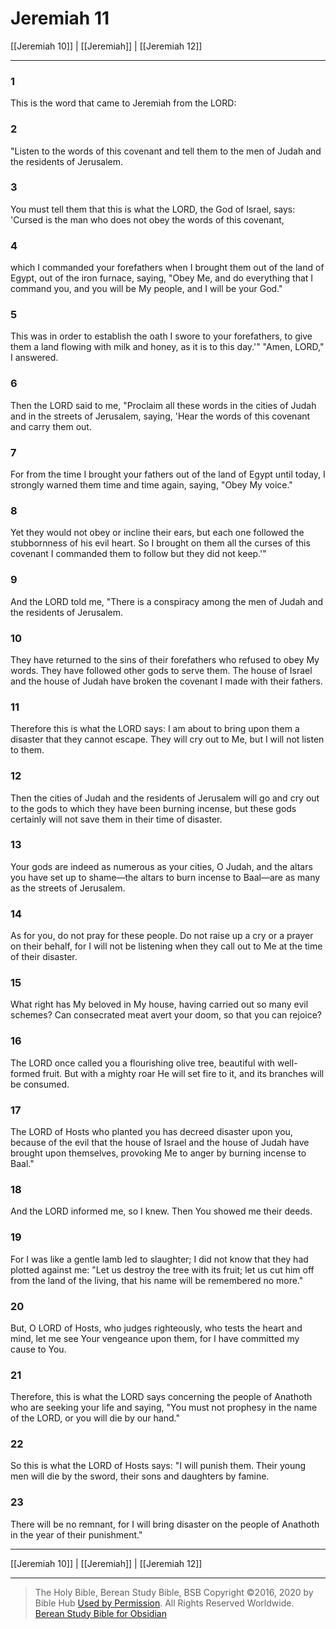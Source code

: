 # Jeremiah 11

[[Jeremiah 10]] | [[Jeremiah]] | [[Jeremiah 12]]

---

### 1
This is the word that came to Jeremiah from the LORD:

### 2
"Listen to the words of this covenant and tell them to the men of Judah and the residents of Jerusalem.

### 3
You must tell them that this is what the LORD, the God of Israel, says: 'Cursed is the man who does not obey the words of this covenant,

### 4
which I commanded your forefathers when I brought them out of the land of Egypt, out of the iron furnace, saying, "Obey Me, and do everything that I command you, and you will be My people, and I will be your God."

### 5
This was in order to establish the oath I swore to your forefathers, to give them a land flowing with milk and honey, as it is to this day.'" "Amen, LORD," I answered.

### 6
Then the LORD said to me, "Proclaim all these words in the cities of Judah and in the streets of Jerusalem, saying, 'Hear the words of this covenant and carry them out.

### 7
For from the time I brought your fathers out of the land of Egypt until today, I strongly warned them time and time again, saying, "Obey My voice."

### 8
Yet they would not obey or incline their ears, but each one followed the stubbornness of his evil heart. So I brought on them all the curses of this covenant I commanded them to follow but they did not keep.'"

### 9
And the LORD told me, "There is a conspiracy among the men of Judah and the residents of Jerusalem.

### 10
They have returned to the sins of their forefathers who refused to obey My words. They have followed other gods to serve them. The house of Israel and the house of Judah have broken the covenant I made with their fathers.

### 11
Therefore this is what the LORD says: I am about to bring upon them a disaster that they cannot escape. They will cry out to Me, but I will not listen to them.

### 12
Then the cities of Judah and the residents of Jerusalem will go and cry out to the gods to which they have been burning incense, but these gods certainly will not save them in their time of disaster.

### 13
Your gods are indeed as numerous as your cities, O Judah, and the altars you have set up to shame—the altars to burn incense to Baal—are as many as the streets of Jerusalem.

### 14
As for you, do not pray for these people. Do not raise up a cry or a prayer on their behalf, for I will not be listening when they call out to Me at the time of their disaster.

### 15
What right has My beloved in My house, having carried out so many evil schemes? Can consecrated meat avert your doom, so that you can rejoice?

### 16
The LORD once called you a flourishing olive tree, beautiful with well-formed fruit. But with a mighty roar He will set fire to it, and its branches will be consumed.

### 17
The LORD of Hosts who planted you has decreed disaster upon you, because of the evil that the house of Israel and the house of Judah have brought upon themselves, provoking Me to anger by burning incense to Baal."

### 18
And the LORD informed me, so I knew. Then You showed me their deeds.

### 19
For I was like a gentle lamb led to slaughter; I did not know that they had plotted against me: "Let us destroy the tree with its fruit; let us cut him off from the land of the living, that his name will be remembered no more."

### 20
But, O LORD of Hosts, who judges righteously, who tests the heart and mind, let me see Your vengeance upon them, for I have committed my cause to You.

### 21
Therefore, this is what the LORD says concerning the people of Anathoth who are seeking your life and saying, "You must not prophesy in the name of the LORD, or you will die by our hand."

### 22
So this is what the LORD of Hosts says: "I will punish them. Their young men will die by the sword, their sons and daughters by famine.

### 23
There will be no remnant, for I will bring disaster on the people of Anathoth in the year of their punishment."

---

[[Jeremiah 10]] | [[Jeremiah]] | [[Jeremiah 12]]

---

> The Holy Bible, Berean Study Bible, BSB
> Copyright &copy;2016, 2020 by Bible Hub
> [Used by Permission](https://berean.bible/terms.htm). All Rights Reserved Worldwide.
> [Berean Study Bible for Obsidian](https://github.com/gapmiss/berean-study-bible-for-obsidian)</small>

